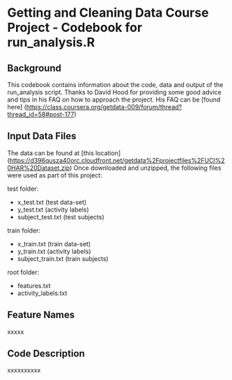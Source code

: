Getting and Cleaning Data Course Project - Codebook for run_analysis.R
======================================================================

Background
-----------

This codebook contains information about the code, data and output of the run_analysis script.
Thanks to David Hood for providing some good advice and tips in his FAQ on how to approach the project.
His FAQ can be [found here] (https://class.coursera.org/getdata-009/forum/thread?thread_id=58#post-177)


Input Data Files
----------------

The data can be found at [this location] (https://d396qusza40orc.cloudfront.net/getdata%2Fprojectfiles%2FUCI%20HAR%20Dataset.zip)
Once downloaded and unzipped, the following files were used as part of this project:

test folder:
* x_test.txt (test data-set)
* y_test.txt (activity labels)
* subject_test.txt (test subjects)
	
train folder:
* x_train.txt (train data-set)
* y_train.txt (activity labels)
* subject_train.txt (train subjects)
	
root folder:
* features.txt
* activity_labels.txt


Feature Names
-------------

xxxxx





Code Description
----------------


xxxxxxxxxx


